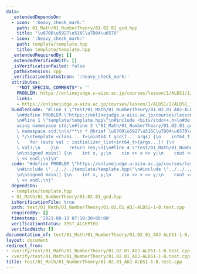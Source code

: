 ```yaml
---
data:
  _extendedDependsOn:
  - icon: ':heavy_check_mark:'
    path: 01_Math/01_NumberTheory/01.02.01_gcd.hpp
    title: "\u6700\u5927\u516C\u7D04\u6570"
  - icon: ':heavy_check_mark:'
    path: template/template.hpp
    title: template/template.hpp
  _extendedRequiredBy: []
  _extendedVerifiedWith: []
  _isVerificationFailed: false
  _pathExtension: cpp
  _verificationStatusIcon: ':heavy_check_mark:'
  attributes:
    '*NOT_SPECIAL_COMMENTS*': ''
    PROBLEM: https://onlinejudge.u-aizu.ac.jp/courses/lesson/1/ALDS1/1/ALDS1_1_B
    links:
    - https://onlinejudge.u-aizu.ac.jp/courses/lesson/1/ALDS1/1/ALDS1_1_B
  bundledCode: "#line 1 \"test/01_Math/01_NumberTheory/01.02.01_AOJ-ALDS1-1-B.test.cpp\"\
    \n#define PROBLEM \"https://onlinejudge.u-aizu.ac.jp/courses/lesson/1/ALDS1/1/ALDS1_1_B\"\
    \n#line 1 \"template/template.hpp\"\n#include <bits/stdc++.h>\n#define int int64_t\n\
    using namespace std;\n#line 3 \"01_Math/01_NumberTheory/01.02.01_gcd.hpp\"\nusing\
    \ namespace std;\n\n/**\n * @brief \u6700\u5927\u516C\u7D04\u6570\n * @note O(log{min(a,b)})\n\
    \ */\ntemplate <class... T>\nint64_t gcd(T... args) {\n    int64_t res = 0;\n\
    \    for (auto val : initializer_list<int64_t>{args...}) {\n        res = gcd(res,\
    \ val);\n    }\n    return res;\n}\n#line 4 \"test/01_Math/01_NumberTheory/01.02.01_AOJ-ALDS1-1-B.test.cpp\"\
    \n\nsigned main() {\n    int x, y;\n    cin >> x >> y;\n    cout << gcd(x, y)\
    \ << endl;\n}\n"
  code: "#define PROBLEM \"https://onlinejudge.u-aizu.ac.jp/courses/lesson/1/ALDS1/1/ALDS1_1_B\"\
    \n#include \"../../../template/template.hpp\"\n#include \"../../../01_Math/01_NumberTheory/01.02.01_gcd.hpp\"\
    \n\nsigned main() {\n    int x, y;\n    cin >> x >> y;\n    cout << gcd(x, y)\
    \ << endl;\n}"
  dependsOn:
  - template/template.hpp
  - 01_Math/01_NumberTheory/01.02.01_gcd.hpp
  isVerificationFile: true
  path: test/01_Math/01_NumberTheory/01.02.01_AOJ-ALDS1-1-B.test.cpp
  requiredBy: []
  timestamp: '2021-08-13 07:10:30+00:00'
  verificationStatus: TEST_ACCEPTED
  verifiedWith: []
documentation_of: test/01_Math/01_NumberTheory/01.02.01_AOJ-ALDS1-1-B.test.cpp
layout: document
redirect_from:
- /verify/test/01_Math/01_NumberTheory/01.02.01_AOJ-ALDS1-1-B.test.cpp
- /verify/test/01_Math/01_NumberTheory/01.02.01_AOJ-ALDS1-1-B.test.cpp.html
title: test/01_Math/01_NumberTheory/01.02.01_AOJ-ALDS1-1-B.test.cpp
---
```

